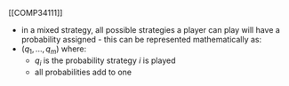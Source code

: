 [[COMP34111]]

- in a mixed strategy, all possible strategies a player can play will have a probability assigned - this can be represented mathematically as:
- $(q_1,...,q_m)$ where:
	- $q_i$ is the probability strategy $i$ is played
	- all probabilities add to one